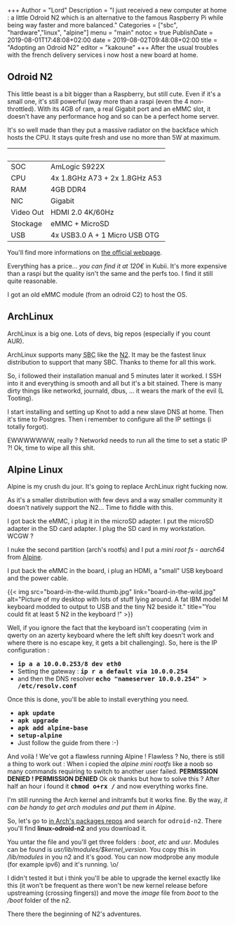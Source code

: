 +++
Author = "Lord"
Description = "I just received a new computer at home : a little Odroid N2 which is an alternative to the famous Raspberry Pi while being way faster and more balanced."
Categories = ["sbc", "hardware","linux", "alpine"]
menu = "main"
notoc = true
PublishDate = 2019-08-01T17:48:08+02:00
date = 2019-08-02T09:48:08+02:00
title = "Adopting an Odroid N2"
editor = "kakoune"
+++
After the usual troubles with the french delivery services i now host a new board at home.


## Odroid N2
This little beast is a bit bigger than a Raspberry, but still cute.
Even if it's a small one, it's still powerful (way more than a raspi (even the 4 non-throttled).
With its 4GB of ram, a real Gigabit port and an eMMC slot, it doesn't have any performance hog and so can be a perfect home server.

It's so well made than they put a massive radiator on the backface which hosts the CPU.
It stays quite fresh and use no more than 5W at maximum.

|     |                               |
|-----|-------------------------------|
| SOC | AmLogic S922X                 |
| CPU | 4x 1.8GHz A73 + 2x 1.8GHz A53 |
| RAM | 4GB DDR4                      |
| NIC | Gigabit                       |
| Video Out | HDMI 2.0 4K/60Hz        |
| Stockage  | eMMC + MicroSD          |
| USB | 4x USB3.0 A + 1 Micro USB OTG |

You'll find more informations on [the official webpage](https://www.hardkernel.com/shop/odroid-n2-with-4gbyte-ram/).

Everything has a price… *you can find it at 120€* in Kubii.
It's more expensive than a raspi but the quality isn't the same and the perfs too.
I find it still quite reasonable.

I got an old eMMC module (from an odroid C2) to host the OS.

## ArchLinux
ArchLinux is a big one.
Lots of devs, big repos (especially if you count AUR).

ArchLinux supports many <abbr title="Single Board Computer à la Raspberry">SBC</abbr> like the [N2](https://archlinuxarm.org/platforms/armv8/amlogic/odroid-n2).
It may be the fastest linux distribution to support that many SBC.
Thanks to theme for all this work.

So, i followed their installation manual and 5 minutes later it worked.
I SSH into it and everything is smooth and all but it's a bit stained.
There is many dirty things like networkd, journald, dbus, … it wears the mark of the evil (L Tooting).

I start installing and setting up Knot to add a new slave DNS at home.
Then it's time to Postgres.
Then i remember to configure all the IP settings (i totally forgot).

EWWWWWWW, really ?
Networkd needs to run all the time to set a static IP ?!
Ok, time to wipe all this shit.

## Alpine Linux
Alpine is my crush du jour.
It's going to replace ArchLinux right fucking now.

As it's a smaller distribution with few devs and a way smaller community it doesn't natively support the N2…
Time to fiddle with this.

I got back the eMMC, i plug it in the microSD adapter.
I put the microSD adapter in the SD card adapter.
I plug the SD card in my workstation.
WCGW ?

I nuke the second partition (arch's rootfs) and I put a *mini root fs - aarch64*  from [Alpine](https://www.alpinelinux.org/downloads/).

I put back the eMMC in the board, i plug an HDMI, a "small" USB keyboard and the power cable.

{{< img src="board-in-the-wild.thumb.jpg" link="board-in-the-wild.jpg" alt="Picture of my desktop with lots of stuff lying around. A fat IBM model M keyboard modded to output to USB and the tiny N2 beside it." title="You could fit at least 5 N2 in the keyboard !" >}}

Well, if you ignore the fact that the keyboard isn't cooperating (vim in qwerty on an azerty keyboard where the left shift key doesn't work  and where there is no escape key, it gets a bit challenging).
So, here is the IP configuration :

  - **<kbd>ip a a 10.0.0.253/8 dev eth0</kbd>**
  - Setting the gateway : **<kbd>ip r a default via 10.0.0.254</kbd>**
  - and then the DNS resolver **<kbd>echo "nameserver 10.0.0.254" > /etc/resolv.conf</kbd>**

Once this is done, you'll be able to install everything you need.

  - **<kbd>apk update</kbd>**
  - **<kbd>apk upgrade</kbd>**
  - **<kbd>apk add alpine-base</kbd>**
  - **<kbd>setup-alpine</kbd>**
  - Just follow the guide from there :-)

And voilà !
We've got a flawless running Alpine !
Flawless ?
No, there is still a thing to work out :
When i copied the *alpine mini rootfs* like a noob so many commands requiring to switch to another user failed.
**PERMISSION DENIED ! PERMISSION DENIED**
Ok ok thanks but how to solve this ?
After half an hour i found it **<kbd>chmod o+rx /</kbd>** and now everything works fine.

I'm still running the Arch kernel and initramfs but it works fine.
By the way, *it can be handy to get arch modules and put them in Alpine*.

So, let's go to [in Arch's packages repos](https://archlinuxarm.org/packages) and search for <kbd>odroid-n2</kbd>.
There you'll find **linux-odroid-n2** and you download it.

You untar the file and you'll get three folders : *boot*, *etc* and *usr*.
Modules can be found is *usr/lib/modules/$kernel_version*.
You copy this in */lib/modules* in you n2 and it's good.
You can now modprobe any module (for example ipv6) and it's running. \o/

I didn't tested it but i think you'll be able to upgrade the kernel exactly like this (it won't be frequent as there won't be new kernel release before upstreaming (crossing fingers)) and move the *image* file from *boot* to the */boot* folder of the n2.

There there the beginning of N2's adventures.


